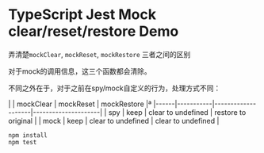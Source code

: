 TypeScript Jest Mock clear/reset/restore Demo
==============================================

弄清楚`mockClear`, `mockReset`, `mockRestore` 三者之间的区别

对于mock的调用信息，这三个函数都会清除。

不同之外在于，对于之前在spy/mock自定义的行为，处理方式不同：

|      | mockClear | mockReset          | mockRestore         |ª
|------|-----------|--------------------|---------------------|
| spy  | keep      | clear to undefined | restore to original |
| mock | keep      | clear to undefined | clear to undefined  |

```
npm install
npm test
```
